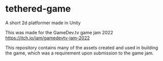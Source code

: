 # tethered-game
A short 2d platformer made in Unity

This was made for the GameDev.tv game jam 2022
https://itch.io/jam/gamedevtv-jam-2022

This repository contains many of the assets created and used in building the game, 
which was a requirement upon submission to the game jam.
